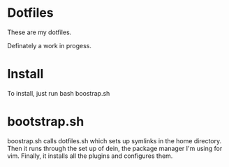 # Dotfiles

These are my dotfiles.

Definately a work in progess.

# Install

To install, just run bash boostrap.sh

# bootstrap.sh

boostrap.sh calls dotfiles.sh which sets up symlinks in the home directory. Then
it runs through the set up of dein, the package manager I'm using for vim.
Finally, it installs all the plugins and configures them.

